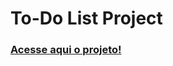 <h1>To-Do List Project</h1>
<h3><a href="https://thaissaleslye.github.io/ToDoList/" target="_blank">  Acesse aqui o projeto!</a></h3>
